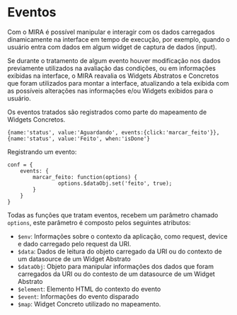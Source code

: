 # Eventos

Com o MIRA é possível manipular e interagir com os dados carregados dinamicamente na interface em tempo de execução,
por exemplo, quando o usuário entra com dados em algum widget de captura de dados (input).

Se durante o tratamento de algum evento houver modificação nos dados previamente utilizados na avaliação das condições,
ou em informações exibidas na interface, o MIRA reavalia os Widgets Abstratos e Concretos que foram utilizados
para montar a interface, atualizando a tela exibida com as possíveis alterações nas informações e/ou 
Widgets exibidos para o usuário.

Os eventos tratados são registrados como parte do mapeamento de Widgets Concretos.

    {name:'status', value:'Aguardando', events:{click:'marcar_feito'}}, 
    {name:'status', value:'Feito', when:'isDone'}

Registrando um evento:

    conf = {
        events: { 
            marcar_feito: function(options) {
                    options.$dataObj.set('feito', true);
            }
        }
    }

Todas as funções que tratam eventos, recebem um parâmetro chamado `options`, este parâmetro é composto pelos seguintes
 atributos:

* `$env`: Informações sobre o contexto da aplicação, como request, device e dado carregado pelo request da URI.
* `$data`: Dados de leitura do objeto carregado da URI ou do contexto de um datasource de um Widget Abstrato
* `$dataObj`: Objeto para manipular informações dos dados que foram carregados da URI ou do contesto de um datasource de um Widget Abstrato
* `$element`: Elemento HTML do contexto do evento
* `$event`: Informações do evento disparado
* `$map`: Widget Concreto utilizado no mapeamento.

